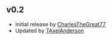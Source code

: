 ## v0.2
- Initial release by [CharlesTheGreat77](@CharlesTheGreat77)
- Updated by [TAxelAnderson](@TAxelAnderson)
